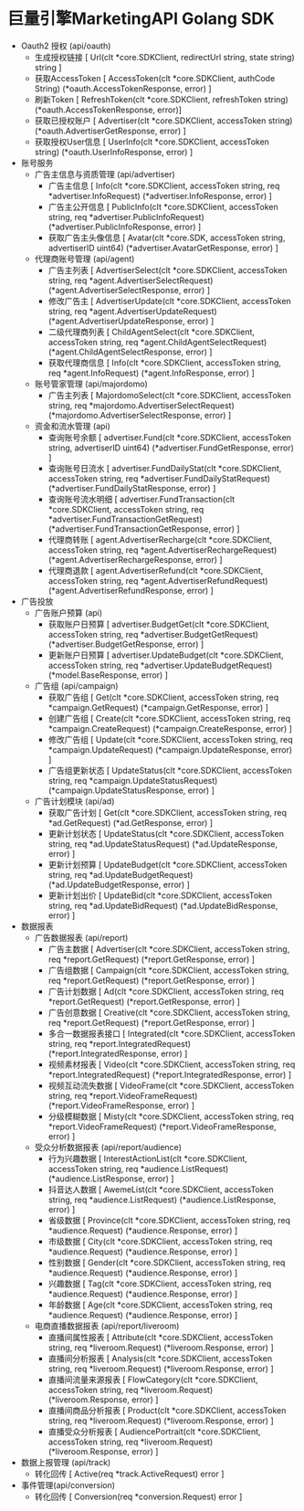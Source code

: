 # 巨量引擎MarketingAPI Golang SDK

- Oauth2 授权 (api/oauth)
  - 生成授权链接 [ Url(clt *core.SDKClient, redirectUrl string, state string) string ]
  - 获取AccessToken [ AccessToken(clt *core.SDKClient, authCode String) (*oauth.AccessTokenResponse, error) ]
  - 刷新Token [ RefreshToken(clt *core.SDKClient, refreshToken string) (*oauth.AccessTokenResponse, error)]
  - 获取已授权账户 [ Advertiser(clt *core.SDKClient, accessToken string) (*oauth.AdvertiserGetResponse, error) ]
  - 获取授权User信息 [ UserInfo(clt *core.SDKClient, accessToken string) (*oauth.UserInfoResponse, error) ]
- 账号服务
  - 广告主信息与资质管理 (api/advertiser)
    - 广告主信息 [ Info(clt *core.SDKClient, accessToken string, req *advertiser.InfoRequest) (*advertiser.InfoResponse, error) ]
    - 广告主公开信息 [ PublicInfo(clt *core.SDKClient, accessToken string, req *advertiser.PublicInfoRequest) (*advertiser.PublicInfoResponse, error) ]
    - 获取广告主头像信息 [ Avatar(clt *core.SDK, accessToken string, advertiserID uint64) (*advertiser.AvatarGetResponse, error) ] 
  - 代理商账号管理 (api/agent)
    - 广告主列表 [ AdvertiserSelect(clt *core.SDKClient, accessToken string, req *agent.AdvertiserSelectRequest) (*agent.AdvertiserSelectResponse, error) ] 
    - 修改广告主 [ AdvertiserUpdate(clt *core.SDKClient, accessToken string, req *agent.AdvertiserUpdateRequest) (*agent.AdvertiserUpdateResponse, error) ]
    - 二级代理商列表 [ ChildAgentSelect(clt *core.SDKClient, accessToken string, req *agent.ChildAgentSelectRequest) (*agent.ChildAgentSelectResponse, error) ]
    - 获取代理商信息 [ Info(clt *core.SDKClient, accessToken string, req *agent.InfoRequest) (*agent.InfoResponse, error) ] 
  - 账号管家管理 (api/majordomo)
    - 广告主列表 [ MajordomoSelect(clt *core.SDKClient, accessToken string, req *majordomo.AdvertiserSelectRequest) (*majordomo.AdvertiserSelectResponse, error) ]
  - 资金和流水管理 (api)
    - 查询账号余额 [ advertiser.Fund(clt *core.SDKClient, accessToken string, advertiserID uint64) (*advertiser.FundGetResponse, error) ]
    - 查询账号日流水 [ advertiser.FundDailyStat(clt *core.SDKClient, accessToken string, req *advertiser.FundDailyStatRequest) (*advertiser.FundDailyStatResponse, error) ]
    - 查询账号流水明细 [ advertiser.FundTransaction(clt *core.SDKClient, accessToken string, req *advertiser.FundTransactionGetRequest) (*advertiser.FundTransactionGetResponse, error) ]
    - 代理商转账 [ agent.AdvertiserRecharge(clt *core.SDKClient, accessToken string, req *agent.AdvertiserRechargeRequest) (*agent.AdvertiserRechargeResponse, error) ]
    - 代理商退款 [ agent.AdvertiserRefund(clt *core.SDKClient, accessToken string, req *agent.AdvertiserRefundRequest) (*agent.AdvertiserRefundResponse, error) ]
- 广告投放
  - 广告账户预算 (api)
    - 获取账户日预算 [ advertiser.BudgetGet(clt *core.SDKClient, accessToken string, req *advertiser.BudgetGetRequest) (*advertiser.BudgetGetResponse, error) ]
    - 更新账户日预算 [ advertiser.UpdateBudget(clt *core.SDKClient, accessToken string, req *advertiser.UpdateBudgetRequest) (*model.BaseResponse, error) ]
  - 广告组 (api/campaign)
    - 获取广告组 [ Get(clt *core.SDKClient, accessToken string, req *campaign.GetRequest) (*campaign.GetResponse, error) ]
    - 创建广告组 [ Create(clt *core.SDKClient, accessToken string, req *campaign.CreateRequest) (*campaign.CreateResponse, error) ]
    - 修改广告组 [ Update(clt *core.SDKClient, accessToken string, req *campaign.UpdateRequest) (*campaign.UpdateResponse, error) ]
    - 广告组更新状态 [ UpdateStatus(clt *core.SDKClient, accessToken string, req *campaign.UpdateStatusRequest) (*campaign.UpdateStatusResponse, error) ]
  - 广告计划模块 (api/ad)
    - 获取广告计划 [ Get(clt *core.SDKClient, accessToken string, req *ad.GetRequest) (*ad.GetResponse, error) ]
    - 更新计划状态 [ UpdateStatus(clt *core.SDKClient, accessToken string, req *ad.UpdateStatusRequest) (*ad.UpdateResponse, error) ]
    - 更新计划预算 [ UpdateBudget(clt *core.SDKClient, accessToken string, req *ad.UpdateBudgetRequest) (*ad.UpdateBudgetResponse, error) ]
    - 更新计划出价 [ UpdateBid(clt *core.SDKClient, accessToken string, req *ad.UpdateBidRequest) (*ad.UpdateBidResponse, error) ]
- 数据报表
  - 广告数据报表 (api/report)
    - 广告主数据 [ Advertiser(clt *core.SDKClient, accessToken string, req *report.GetRequest) (*report.GetResponse, error) ]
    - 广告组数据 [ Campaign(clt *core.SDKClient, accessToken string, req *report.GetRequest) (*report.GetResponse, error) ]
    - 广告计划数据 [ Ad(clt *core.SDKClient, accessToken string, req *report.GetRequest) (*report.GetResponse, error) ]
    - 广告创意数据 [ Creative(clt *core.SDKClient, accessToken string, req *report.GetRequest) (*report.GetResponse, error) ]
    - 多合一数据报表接口 [ Integrated(clt *core.SDKClient, accessToken string, req *report.IntegratedRequest) (*report.IntegratedResponse, error) ]
    - 视频素材报表 [ Video(clt *core.SDKClient, accessToken string, req *report.IntegratedRequest) (*report.IntegratedResponse, error) ]
    - 视频互动流失数据 [ VideoFrame(clt *core.SDKClient, accessToken string, req *report.VideoFrameRequest) (*report.VideoFrameResponse, error) ]
    - 分级模糊数据 [ Misty(clt *core.SDKClient, accessToken string, req *report.VideoFrameRequest) (*report.VideoFrameResponse, error) ]
  - 受众分析数据报表 (api/report/audience)
    - 行为兴趣数据 [ InterestActionList(clt *core.SDKClient, accessToken string, req *audience.ListRequest) (*audience.ListResponse, error) ]
    - 抖音达人数据 [ AwemeList(clt *core.SDKClient, accessToken string, req *audience.ListRequest) (*audience.ListResponse, error) ] 
    - 省级数据 [ Province(clt *core.SDKClient, accessToken string, req *audience.Request) (*audience.Response, error) ]
    - 市级数据 [ City(clt *core.SDKClient, accessToken string, req *audience.Request) (*audience.Response, error) ]
    - 性别数据 [ Gender(clt *core.SDKClient, accessToken string, req *audience.Request) (*audience.Response, error) ]
    - 兴趣数据 [ Tag(clt *core.SDKClient, accessToken string, req *audience.Request) (*audience.Response, error) ]
    - 年龄数据 [ Age(clt *core.SDKClient, accessToken string, req *audience.Request) (*audience.Response, error) ]
  - 电商直播数据报表 (api/report/liveroom)
    - 直播间属性报表 [ Attribute(clt *core.SDKClient, accessToken string, req *liveroom.Request) (*liveroom.Response, error) ]
    - 直播间分析报表 [ Analysis(clt *core.SDKClient, accessToken string, req *liveroom.Request) (*liveroom.Response, error) ]
    - 直播间流量来源报表 [ FlowCategory(clt *core.SDKClient, accessToken string, req *liveroom.Request) (*liveroom.Response, error) ]
    - 直播间商品分析报表 [ Product(clt *core.SDKClient, accessToken string, req *liveroom.Request) (*liveroom.Response, error) ]
    - 直播受众分析报表 [ AudiencePortrait(clt *core.SDKClient, accessToken string, req *liveroom.Request) (*liveroom.Response, error) ]
- 数据上报管理 (api/track)
  - 转化回传 [ Active(req *track.ActiveRequest) error ]
- 事件管理(api/conversion)
  - 转化回传 [ Conversion(req *conversion.Request) error ]
